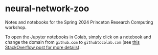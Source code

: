 # neural-network-zoo
Notes and notebooks for the Spring 2024 Princeton Research Computing workshop. 

To open the Jupyter notebooks in Colab, simply click on a notebook and change the domain from `github.com` to `githubtocolab.com` (see [this StackOverflow post for more details](https://stackoverflow.com/questions/62596466/how-can-i-run-notebooks-of-a-github-project-in-google-colab)). 
